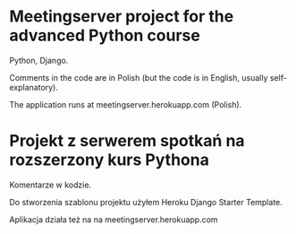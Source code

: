 
# Meetingserver project for the advanced Python course

Python, Django.

Comments in the code are in Polish (but the code is in English, usually self-explanatory).

The application runs at meetingserver.herokuapp.com (Polish).


# Projekt z serwerem spotkań na rozszerzony kurs Pythona

Komentarze w kodzie.

Do stworzenia szablonu projektu użyłem Heroku Django Starter Template.

Aplikacja działa też na na meetingserver.herokuapp.com
